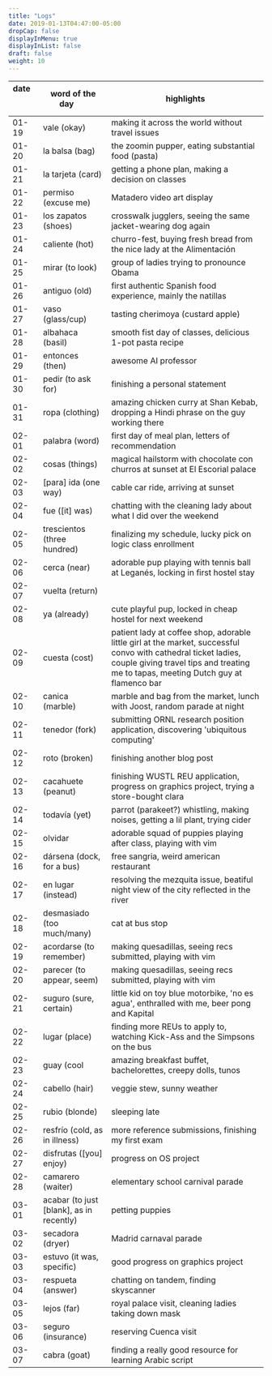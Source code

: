 ```yaml
---
title: "Logs"
date: 2019-01-13T04:47:00-05:00
dropCap: false
displayInMenu: true
displayInList: false
draft: false
weight: 10
---
```


| date  &nbsp; &nbsp; &nbsp; &nbsp; &nbsp; &nbsp; &nbsp; &nbsp; &nbsp;  | word of the day &nbsp; &nbsp; &nbsp;| highlights |
|----------|-----------------|-----------|
| 01-19   | vale (okay) | making it across the world without travel issues |
| 01-20   | la balsa (bag) | the zoomin pupper, eating substantial food (pasta) |
| 01-21   | la tarjeta (card) | getting a phone plan, making a decision on classes |
| 01-22   | permiso (excuse me) | Matadero video art display |
| 01-23   | los zapatos (shoes) | crosswalk jugglers, seeing the same jacket-wearing dog again |
| 01-24   | caliente (hot) | churro-fest, buying fresh bread from the nice lady at the Alimentación |
| 01-25   | mirar (to look) | group of ladies trying to pronounce Obama 
| 01-26   | antiguo (old) | first authentic Spanish food experience, mainly the natillas |
| 01-27   | vaso (glass/cup) | tasting cherimoya (custard apple) |
| 01-28   | albahaca (basil) | smooth fist day of classes, delicious 1-pot pasta recipe |
| 01-29   | entonces (then) | awesome AI professor |
| 01-30   | pedir (to ask for) | finishing a personal statement |
| 01-31   | ropa (clothing) | amazing chicken curry at Shan Kebab, dropping a Hindi phrase on the guy working there 
| 02-01   | palabra (word) | first day of meal plan, letters of recommendation |
| 02-02   | cosas (things) | magical hailstorm with chocolate con churros at sunset at El Escorial palace |
| 02-03   | [para] ida (one way) | cable car ride, arriving at sunset 
| 02-04   | fue ([it] was) | chatting with the cleaning lady about what I did over the weekend |
| 02-05   | trescientos (three hundred) | finalizing my schedule, lucky pick on logic class enrollment 
| 02-06   | cerca (near) | adorable pup playing with tennis ball at Leganés, locking in first hostel stay |
| 02-07   | vuelta (return) |  |
| 02-08   | ya (already) | cute playful pup, locked in cheap hostel for next weekend |
| 02-09   | cuesta (cost) | patient lady at coffee shop, adorable little girl at the market, successful convo with cathedral ticket ladies, couple giving travel tips and treating me to tapas, meeting Dutch guy at flamenco bar |
| 02-10   | canica (marble) | marble and bag from the market, lunch with Joost, random parade at night |
| 02-11   | tenedor (fork) | submitting ORNL research position application, discovering 'ubiquitous computing' |
| 02-12   | roto (broken) | finishing another blog post |
| 02-13   | cacahuete (peanut) | finishing WUSTL REU application, progress on graphics project, trying a store-bought clara |
| 02-14   | todavía (yet) | parrot (parakeet?) whistling, making noises, getting a lil plant, trying cider |
| 02-15   | olvidar | adorable squad of puppies playing after class, playing with vim |
| 02-16   | dársena (dock, for a bus) | free sangria, weird american restaurant |
| 02-17   | en lugar (instead) | resolving the mezquita issue, beatiful night view of the city reflected in the river |
| 02-18   | desmasiado (too much/many) | cat at bus stop |
| 02-19   | acordarse (to remember) | making quesadillas, seeing recs submitted, playing with vim  |
| 02-20   | parecer (to appear, seem) | making quesadillas, seeing recs submitted, playing with vim  |
| 02-21   | suguro (sure, certain) | little kid on toy blue motorbike, 'no es agua', enthralled with me, beer pong and Kapital|
| 02-22   | lugar (place) | finding more REUs to apply to, watching Kick-Ass and the Simpsons on the bus |
| 02-23   | guay (cool | amazing breakfast buffet, bachelorettes, creepy dolls, tunos |
| 02-24   | cabello (hair) | veggie stew, sunny weather |
| 02-25   | rubio (blonde)| sleeping late |
| 02-26   | resfrío (cold, as in illness) | more reference submissions, finishing my first exam |
| 02-27   | disfrutas ([you] enjoy) | progress on OS project |
| 02-28   | camarero (waiter) | elementary school carnival parade |
| 03-01   | acabar (to just [blank], as in recently) | petting puppies |
| 03-02   | secadora (dryer) | Madrid carnaval parade |
| 03-03   | estuvo (it was, specific) | good progress on graphics project |
| 03-04   | respueta (answer) | chatting on tandem, finding skyscanner |
| 03-05   | lejos (far) | royal palace visit, cleaning ladies taking down mask |
| 03-06   | seguro (insurance) | reserving Cuenca visit |
| 03-07   | cabra (goat) | finding a really good resource for learning Arabic script |
